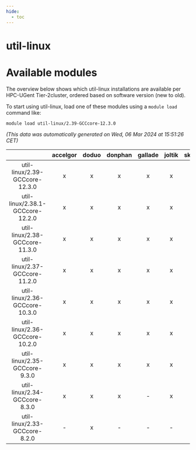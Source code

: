 ```yaml
---
hide:
  - toc
---
```


util-linux
==========

# Available modules


The overview below shows which util-linux installations are available per HPC-UGent Tier-2cluster, ordered based on software version (new to old).

To start using util-linux, load one of these modules using a `module load` command like:

```shell
module load util-linux/2.39-GCCcore-12.3.0
```

*(This data was automatically generated on Wed, 06 Mar 2024 at 15:51:26 CET)*  

| |accelgor|doduo|donphan|gallade|joltik|skitty|
| :---: | :---: | :---: | :---: | :---: | :---: | :---: |
|util-linux/2.39-GCCcore-12.3.0|x|x|x|x|x|x|
|util-linux/2.38.1-GCCcore-12.2.0|x|x|x|x|x|x|
|util-linux/2.38-GCCcore-11.3.0|x|x|x|x|x|x|
|util-linux/2.37-GCCcore-11.2.0|x|x|x|x|x|x|
|util-linux/2.36-GCCcore-10.3.0|x|x|x|x|x|x|
|util-linux/2.36-GCCcore-10.2.0|x|x|x|x|x|x|
|util-linux/2.35-GCCcore-9.3.0|x|x|x|x|x|x|
|util-linux/2.34-GCCcore-8.3.0|x|x|x|-|x|x|
|util-linux/2.33-GCCcore-8.2.0|-|x|-|-|-|-|
